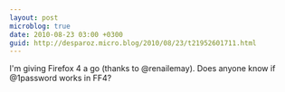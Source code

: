 ```yaml
---
layout: post
microblog: true
date: 2010-08-23 03:00 +0300
guid: http://desparoz.micro.blog/2010/08/23/t21952601711.html
---
```

I'm giving Firefox 4 a go (thanks to @renailemay). Does anyone know if @1password works in FF4?
